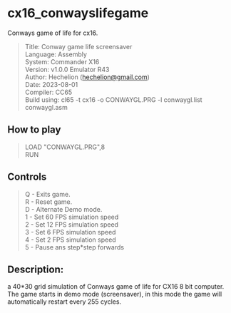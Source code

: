 # cx16_conwayslifegame
Conways game of life for cx16.

>Title: Conway game life screensaver<br/>
>Language: Assembly<br/>
>System: Commander X16<br/>
>Version: v1.0.0 Emulator R43<br/>
>Author: Hechelion (hechelion@gmail.com)<br/>
>Date: 2023-08-01<br/>
>Compiler: CC65<br/>
>Build using:	cl65 -t cx16 -o CONWAYGL.PRG -l conwaygl.list conwaygl.asm<br/>


## How to play
>LOAD "CONWAYGL.PRG",8<br/>
>RUN

## Controls
>Q - Exits game.<br/>
>R - Reset game.<br/>
>D - Alternate Demo mode.<br/>
>1 - Set 60 FPS simulation speed<br/>
>2 - Set 12 FPS simulation speed<br/>
>3 - Set 6 FPS simulation speed<br/>
>4 - Set 2 FPS simulation speed<br/>
>5 - Pause ans step*step forwards<br/>


## Description:
a 40*30 grid simulation of Conways game of life for CX16 8 bit computer.<br/>
The game starts in demo mode (screensaver), in this mode the game will automatically restart every 255 cycles.
